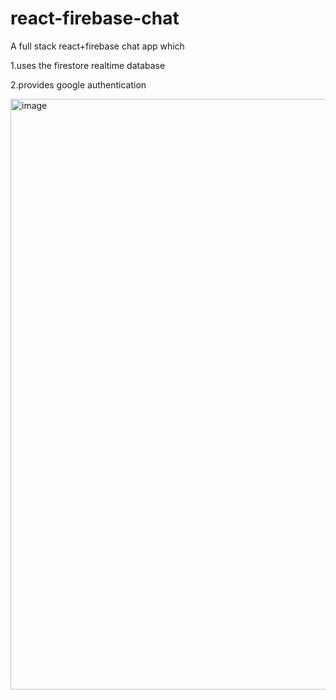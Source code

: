 # react-firebase-chat
A full stack react+firebase chat app which

1.uses the firestore realtime database

2.provides google authentication



<img width="945" alt="image" src="https://user-images.githubusercontent.com/75171220/175471800-20855bdc-b2d5-43cf-8560-5622fdffb47c.png">
